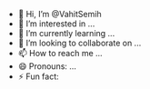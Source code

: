 - 👋 Hi, I’m @VahitSemih
- 👀 I’m interested in ...
- 🌱 I’m currently learning ...
- 💞️ I’m looking to collaborate on ...
- 📫 How to reach me ...
- 😄 Pronouns: ...
- ⚡ Fun fact: 

<!---
VahitSemih/VahitSemih is a ✨ special ✨ repository because its `README.md` (this file) appears on your GitHub profile.
You can click the Preview link to take a look at your changes.
--->
